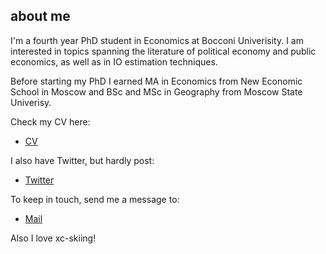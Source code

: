 about me
---

I'm a fourth year PhD student in Economics at Bocconi Univerisity. I am interested in topics spanning the literature of political economy and public economics, as well as in IO estimation techniques.  

Before starting my PhD I earned MA in Economics from New Economic School in Moscow and BSc and MSc in Geography from Moscow State Univerisy. 

Check my CV here:
+ [CV](/cv.pdf)

I also have Twitter, but hardly post: 
+ [Twitter](https://twitter.com/nikiforovannina)

To keep in touch, send me a message to:
+ [Mail](mailto:nina.nikiforova@phd.unibocconi.it)

Also I love xc-skiing!
